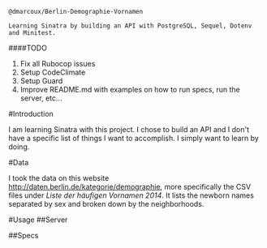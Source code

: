 ```
@dmarcoux/Berlin-Demographie-Vornamen

Learning Sinatra by building an API with PostgreSQL, Sequel, Dotenv and Minitest.
```

####TODO
1. Fix all Rubocop issues
2. Setup CodeClimate
3. Setup Guard
4. Improve README.md with examples on how to run specs, run the server, etc...

#Introduction

I am learning Sinatra with this project. I chose to build an API and I don't have a specific list of things I want to accomplish. I simply want to learn by doing.

#Data

I took the data on this website http://daten.berlin.de/kategorie/demographie, more specifically the CSV files under *Liste der häufigen Vornamen 2014*. It lists the newborn names separated by sex and broken down by the neighborhoods.

#Usage
##Server


##Specs


